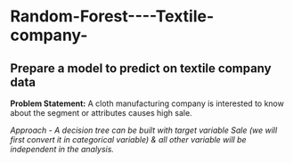 # Random-Forest----Textile-company-

## Prepare a model to predict on textile company data

**Problem Statement:**
A cloth manufacturing company is interested to know about the segment or attributes causes high sale. 

*Approach - A decision tree can be built with target variable Sale (we will first convert it in categorical variable) & all other variable will be independent in the analysis.* 
